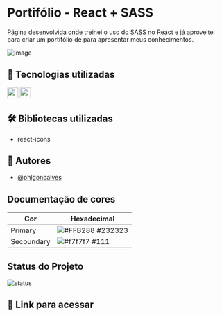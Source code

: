 
# Portifólio - React + SASS

Página desenvolvida onde treinei o uso do SASS no React e já aproveitei para criar um portifólio de para apresentar meus conhecimentos.  

![image](https://github.com/user-attachments/assets/ad67cd44-b5c3-4118-9555-29896539bc6c)


## 📡 Tecnologias utilizadas

<img src="https://github.com/user-attachments/assets/e839c0ef-208f-4b51-9639-5fafa2c5b120" width="25px"/> <img src="https://github.com/user-attachments/assets/2339e312-849a-4446-a14f-8c3214a67767" width="25px"/> 




## 🛠️ Bibliotecas utilizadas
- react-icons


## 🤵 Autores

- [@phlgoncalves](https://github.com/phlgoncalves/)



## Documentação de cores

| Cor               | Hexadecimal                                                |
| ----------------- | ---------------------------------------------------------------- |
| Primary       | ![#FFB288](https://via.placeholder.com/10/FFB288?text=+) #232323 |
| Secoundary       | ![#f7f7f7](https://via.placeholder.com/10/f7f7f7?text=+) #111 |


## Status do Projeto
![status](https://github.com/user-attachments/assets/feaed2ba-4df4-4407-a828-bf4873560dca)


## 🔎 Link para acessar



